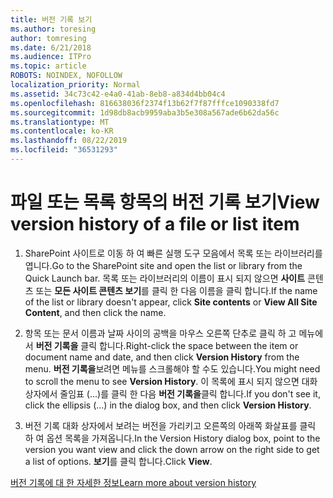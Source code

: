 ```yaml
---
title: 버전 기록 보기
ms.author: toresing
author: tomresing
ms.date: 6/21/2018
ms.audience: ITPro
ms.topic: article
ROBOTS: NOINDEX, NOFOLLOW
localization_priority: Normal
ms.assetid: 34c73c42-e4a0-41ab-8eb8-a834d4bb04c4
ms.openlocfilehash: 816638036f2374f13b62f7f87fffce1090338fd7
ms.sourcegitcommit: 1d98db8acb9959aba3b5e308a567ade6b62da56c
ms.translationtype: MT
ms.contentlocale: ko-KR
ms.lasthandoff: 08/22/2019
ms.locfileid: "36531293"
---
```

# <a name="view-version-history-of-a-file-or-list-item"></a><span data-ttu-id="6a31b-102">파일 또는 목록 항목의 버전 기록 보기</span><span class="sxs-lookup"><span data-stu-id="6a31b-102">View version history of a file or list item</span></span>

1. <span data-ttu-id="6a31b-103">SharePoint 사이트로 이동 하 여 빠른 실행 도구 모음에서 목록 또는 라이브러리를 엽니다.</span><span class="sxs-lookup"><span data-stu-id="6a31b-103">Go to the SharePoint site and open the list or library from the Quick Launch bar.</span></span> <span data-ttu-id="6a31b-104">목록 또는 라이브러리의 이름이 표시 되지 않으면 **사이트** 콘텐츠 또는 **모든 사이트 콘텐츠 보기**를 클릭 한 다음 이름을 클릭 합니다.</span><span class="sxs-lookup"><span data-stu-id="6a31b-104">If the name of the list or library doesn't appear, click **Site contents** or **View All Site Content**, and then click the name.</span></span>
    
2. <span data-ttu-id="6a31b-105">항목 또는 문서 이름과 날짜 사이의 공백을 마우스 오른쪽 단추로 클릭 하 고 메뉴에서 **버전 기록을** 클릭 합니다.</span><span class="sxs-lookup"><span data-stu-id="6a31b-105">Right-click the space between the item or document name and date, and then click **Version History** from the menu.</span></span> <span data-ttu-id="6a31b-106">**버전 기록을**보려면 메뉴를 스크롤해야 할 수도 있습니다.</span><span class="sxs-lookup"><span data-stu-id="6a31b-106">You might need to scroll the menu to see **Version History**.</span></span> <span data-ttu-id="6a31b-107">이 목록에 표시 되지 않으면 대화 상자에서 줄임표 (...)를 클릭 한 다음 **버전 기록을**클릭 합니다.</span><span class="sxs-lookup"><span data-stu-id="6a31b-107">If you don't see it, click the ellipsis (...) in the dialog box, and then click **Version History**.</span></span>
    
3. <span data-ttu-id="6a31b-108">버전 기록 대화 상자에서 보려는 버전을 가리키고 오른쪽의 아래쪽 화살표를 클릭 하 여 옵션 목록을 가져옵니다.</span><span class="sxs-lookup"><span data-stu-id="6a31b-108">In the Version History dialog box, point to the version you want view and click the down arrow on the right side to get a list of options.</span></span> <span data-ttu-id="6a31b-109">**보기**를 클릭 합니다.</span><span class="sxs-lookup"><span data-stu-id="6a31b-109">Click **View**.</span></span>
    
[<span data-ttu-id="6a31b-110">버전 기록에 대 한 자세한 정보</span><span class="sxs-lookup"><span data-stu-id="6a31b-110">Learn more about version history</span></span>](https://go.microsoft.com/fwlink/?linkid=875709)
  

